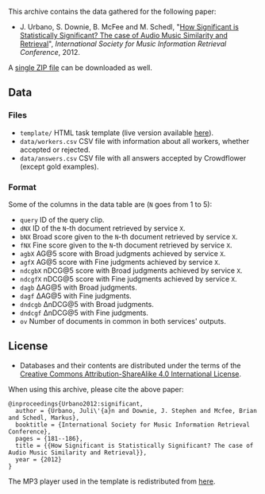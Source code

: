 This archive contains the data gathered for the following paper:

 * J. Urbano, S. Downie, B. McFee and M. Schedl, "[How Significant is Statistically Significant? The case of Audio Music Similarity and Retrieval](http://julian-urbano.info/wp-content/uploads/041-how-significant-statistically-significant-case-audio-music-similarity-retrieval.pdf)", *International Society for Music Information Retrieval Conference*, 2012.

A [single ZIP file](https://github.com/julian-urbano/ismir2012-significance/archive/master.zip) can be downloaded as well.

## Data

### Files

 * `template/` HTML task template (live version available [here](http://julian-urbano.github.io/ismir2012-significance/template/)).
 * `data/workers.csv` CSV file with information about all workers, whether accepted or rejected.
 * `data/answers.csv` CSV file with all answers accepted by Crowdflower (except gold examples).

### Format

Some of the columns in the data table are (`N` goes from 1 to 5):

 * `query` ID of the query clip.
 * `dNX` ID of the `N`-th document retrieved by service `X`.
 * `bNX` Broad score given to the `N`-th document retrieved by service `X`.
 * `fNX` Fine score given to the `N`-th document retrieved by service `X`.
 * `agbX` AG@5 score with Broad judgments achieved by service `X`.
 * `agfX` AG@5 score with Fine judgments achieved by service `X`.
 * `ndcgbX` nDCG@5 score with Broad judgments achieved by service `X`.
 * `ndcgfX` nDCG@5 score with Fine judgments achieved by service `X`.
 * `dagb` ΔAG@5 with Broad judgments.
 * `dagf` ΔAG@5 with Fine judgments.
 * `dndcgb` ΔnDCG@5 with Broad judgments.
 * `dndcgf` ΔnDCG@5 with Fine judgments.
 * `ov` Number of documents in common in both services' outputs.

## License

 * Databases and their contents are distributed under the terms of the [Creative Commons Attribution-ShareAlike 4.0 International License](http://creativecommons.org/licenses/by-sa/4.0/).

When using this archive, please cite the above paper:

    @inproceedings{Urbano2012:significant,
      author = {Urbano, Juli\'{a}n and Downie, J. Stephen and Mcfee, Brian and Schedl, Markus},
      booktitle = {International Society for Music Information Retrieval Conference},
      pages = {181--186},
      title = {{How Significant is Statistically Significant? The case of Audio Music Similarity and Retrieval}},
      year = {2012}
    }

The MP3 player used in the template is redistributed from [here](http://flash-mp3-player.net/players/).

